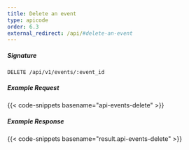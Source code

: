 ```yaml
---
title: Delete an event
type: apicode
order: 6.3
external_redirect: /api/#delete-an-event
---
```

##### Signature
`DELETE /api/v1/events/:event_id`
##### Example Request
{{< code-snippets basename="api-events-delete" >}}
##### Example Response
{{< code-snippets basename="result.api-events-delete" >}}